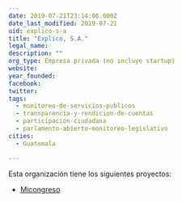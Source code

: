 ```yaml
---
date: 2019-07-21T23:14:06.000Z
date_last_modified: 2019-07-21
uid: explico-s-a
title: "Explico, S.A."
legal_name: 
description: ""
org_type: Empresa privada (no incluye startup)
website: 
year_founded: 
facebook: 
twitter: 
tags:
  - monitoreo-de-servicios-publicos
  - transparencia-y-rendicion-de-cuentas
  - participación-ciudadana
  - parlamento-abierto-monitoreo-legislativo
cities: 
  - Guatemala

---
```


Esta organización tiene los siguientes proyectos:

- [Micongreso](/i/micongreso.html)
